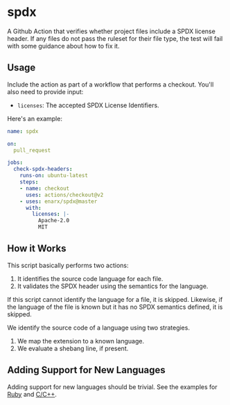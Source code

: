 # spdx

A Github Action that verifies whether project files include a SPDX license
header. If any files do not pass the ruleset for their file type, the test
will fail with some guidance about how to fix it.

## Usage

Include the action as part of a workflow that performs a checkout. You'll also
need to provide input:

- `licenses`: The accepted SPDX License Identifiers.

Here's an example:

```yml
name: spdx

on:
  pull_request

jobs:
  check-spdx-headers:
    runs-on: ubuntu-latest
    steps:
    - name: checkout
      uses: actions/checkout@v2
    - uses: enarx/spdx@master
      with:
        licenses: |-
          Apache-2.0
          MIT
```

## How it Works

This script basically performs two actions:

1. It identifies the source code language for each file.
2. It validates the SPDX header using the semantics for the language.

If this script cannot identify the language for a file, it is skipped.
Likewise, if the language of the file is known but it has no SPDX semantics
defined, it is skipped.

We identify the source code of a language using two strategies.

1. We map the extension to a known language.
2. We evaluate a shebang line, if present.

## Adding Support for New Languages

Adding support for new languages should be trivial. See the examples for
[Ruby](https://github.com/enarx/spdx/commit/1d7f186e69e3d8d6e5e8837a1d2f0aac20b51942)
and [C/C++](https://github.com/enarx/spdx/commit/32f8b3d964c09dee5e4052336f1271624db29bfb).

